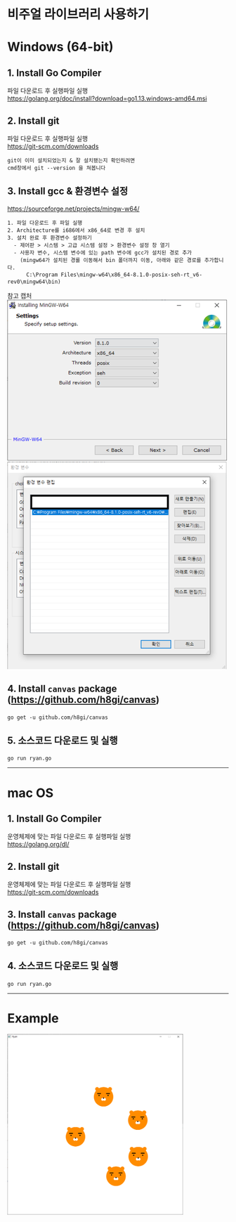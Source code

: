 # 비주얼 라이브러리 사용하기

# Windows (64-bit)

## 1. Install Go Compiler  
파일 다운로드 후 실행파일 실행  
https://golang.org/doc/install?download=go1.13.windows-amd64.msi

## 2. Install git  
파일 다운로드 후 실행파일 실행  
https://git-scm.com/downloads

```
git이 이미 설치되었는지 & 잘 설치됐는지 확인하려면
cmd창에서 git --version 을 쳐봅니다
```

## 3. Install gcc & 환경변수 설정  
https://sourceforge.net/projects/mingw-w64/

```
1. 파일 다운로드 후 파일 실행
2. Architecture를 i686에서 x86_64로 변경 후 설치
3. 설치 완료 후 환경변수 설정하기
  - 제어판 > 시스템 > 고급 시스템 설정 > 환경변수 설정 창 열기
  - 사용자 변수, 시스템 변수에 있는 path 변수에 gcc가 설치된 경로 추가
    (mingw64가 설치된 경롤 이동해서 bin 폴더까지 이동, 아래와 같은 경로를 추가합니다.
      C:\Program Files\mingw-w64\x86_64-8.1.0-posix-seh-rt_v6-rev0\mingw64\bin)
```
참고 캡처  
<img src="images/gcc.png" width="500"/>
<img src="images/var.png" width="500"/>

## 4. Install `canvas` package (https://github.com/h8gi/canvas)  
`go get -u github.com/h8gi/canvas`

## 5. 소스코드 다운로드 및 실행
`go run ryan.go`

---
# mac OS

## 1. Install Go Compiler  
운영체제에 맞는 파일 다운로드 후 실행파일 실행  
https://golang.org/dl/

## 2. Install git  
운영체제에 맞는 파일 다운로드 후 실행파일 실행  
https://git-scm.com/downloads

## 3. Install `canvas` package (https://github.com/h8gi/canvas)  
`go get -u github.com/h8gi/canvas`

## 4. 소스코드 다운로드 및 실행
`go run ryan.go`

---

# Example
<img src="images/ryan.png" width="400"/>
